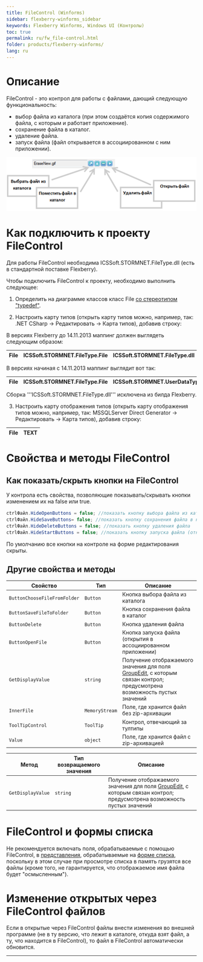 ```yaml
---
title: FileControl (Winforms)
sidebar: flexberry-winforms_sidebar
keywords: Flexberry Winforms, Windows UI (Контролы)
toc: true
permalink: ru/fw_file-control.html
folder: products/flexberry-winforms/
lang: ru
---
```



# Описание
FileControl - это контрол для работы с файлами, дающий следующую функциональность:
* выбор файла из каталога (при этом создаётся копия содержимого файла, с которым и работает приложение).
* сохранение файла в каталог.
* удаление файла.
* запуск файла (файл открывается в ассоциированном с ним приложении).

![](/images/pages/products/flexberry-winforms/controls/file-control/file-control.png)

# Как подключить к проекту FileControl
Для работы FileControl необходима ICSSoft.STORMNET.FileType.dll (есть в стандартной поставке Flexberry). 

Чтобы подключить FileControl к проекту, необходимо выполнить следующее: 

1. Определить на диаграмме классов класс File [со стереотипом "typedef"](fd_classes-with-stereotype-typedef.html). 

2. Настроить карту типов (открыть карту типов можно, например, так: .NET CSharp -> Редактировать -> Карта типов), добавив строку:

<msg type=Important>В версиях Flexberry до 14.11.2013 маппинг должен выглядеть следующим образом:

| File | ICSSoft.STORMNET.FileType.File | ICSSoft.STORMNET.FileType.dll |
|-----------|-----------|--------|

В версиях начиная с 14.11.2013 маппинг выглядит вот так:

| File | ICSSoft.STORMNET.FileType.File | ICSSoft.STORMNET.UserDataTypes.dll 
|-----------|-----------|--------|

Сборка '''ICSSoft.STORMNET.FileType.dll''' исключена из билда Flexberry.
</msg>

3. Настроить карту отображения типов (открыть карту отображения типов можно, например, так: MSSQLServer Direct Generator -> Редактировать -> Карта типов), добавив строку:

| File | TEXT|
|-----------|-----------|


# Свойства и методы FileControl
## Как показать/скрыть кнопки на FileControl
У контрола есть свойства, позволяющие показывать/скрывать кнопки изменением их на false или true.
```cs
ctrlФайл.HideOpenButtons = false; //показать кнопку выбора файла из каталога
ctrlФайл.HideSaveButtons= false; //показать кнопку сохранения файла в каталог
ctrlФайл.HideDeleteButtons = false; //показать кнопку удаления файла
ctrlФайл.HideStartButtons = false; //показать кнопку запуска файла (открытия в ассоциированном приложении)
```
По умолчанию все кнопки на контроле на форме редактирования скрыты.

## Другие свойства и методы

| Свойство | Тип | Описание |
| ------------- | ------------- | ------------- |
| `ButtonChooseFileFromFolder` | `Button` | Кнопка выбора файла из каталога |
| `ButtonSaveFileToFolder` | `Button` | Кнопка сохранения файла в каталог
| `ButtonDelete` | `Button` | Кнопка удаления файла
| `ButtonOpenFile` | `Button` | Кнопка запуска файла (открытия в ассоциированном приложении)
| `GetDisplayValue` | `string` | Получение отображаемого значения для поля [GroupEdit](group-edit.html), с которым связан контрол; предусмотрена возможность пустых значений
| `InnerFile` | `MemoryStream` | Поле, где хранится файл без zip-архивации
| `ToolTipControl` | `ToolTip` | Контрол, отвечающий за тултипы
| `Value` | `object` | Поле, где хранится файл с zip-архивацией


| Метод | Тип возвращаемого значения |Описание |
| ------------- | ------------- | ------------- |
| `GetDisplayValue` | `string` | Получение отображаемого значения для поля [GroupEdit](fw_group-edit.html), с которым связан контрол; предусмотрена возможность пустых значений|

# FileControl и формы списка

<msg type=important>Не рекомендуется включать поля, обрабатываемые с помощью FileControl, в [представления](fd_key-concepts.html), обрабатываемые на [форме списка](fd_classes-with-stereotype-listform.html), поскольку в этом случае при просмотре списка в память грузятся все файлы (кроме того, не гарантируется, что отображаемое имя файла будет "осмысленным").</msg>


# Изменение открытых через FileControl файлов
Если в открытые через FileControl файлы внести изменения во внешней программе (не в ту версию, что лежит в каталоге, откуда взят файл, а ту, что находится в FileControl), то файл в FileControl автоматически обновится.

----